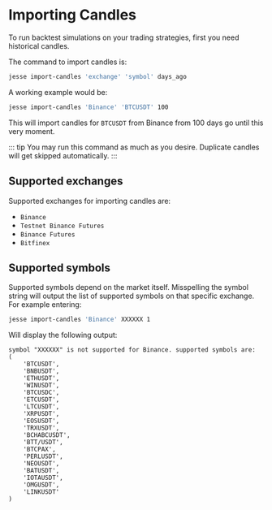 # Importing Candles

To run backtest simulations on your trading strategies, first you need historical candles.

The command to import candles is:

```bash
jesse import-candles 'exchange' 'symbol' days_ago
```

A working example would be:

```bash
jesse import-candles 'Binance' 'BTCUSDT' 100
```

This will import candles for `BTCUSDT` from Binance from 100 days go until this very moment.

::: tip
You may run this command as much as you desire. Duplicate candles will get skipped automatically.
:::

## Supported exchanges

Supported exchanges for importing candles are:

-   `Binance`
-   `Testnet Binance Futures`
-   `Binance Futures`
-   `Bitfinex`

## Supported symbols

Supported symbols depend on the market itself. Misspelling the symbol string will output the list of supported symbols on that specific exchange. For example entering:

```bash
jesse import-candles 'Binance' XXXXXX 1
```

Will display the following output:

```
symbol "XXXXXX" is not supported for Binance. supported symbols are:
(
    'BTCUSDT',
    'BNBUSDT',
    'ETHUSDT',
    'WINUSDT',
    'BTCUSDC',
    'ETCUSDT',
    'LTCUSDT',
    'XRPUSDT',
    'EOSUSDT',
    'TRXUSDT',
    'BCHABCUSDT',
    'BTT/USDT',
    'BTCPAX',
    'PERLUSDT',
    'NEOUSDT',
    'BATUSDT',
    'IOTAUSDT',
    'OMGUSDT',
    'LINKUSDT'
)
```
